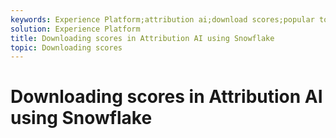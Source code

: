 ```yaml
---
keywords: Experience Platform;attribution ai;download scores;popular topics
solution: Experience Platform
title: Downloading scores in Attribution AI using Snowflake
topic: Downloading scores
---
```


# Downloading scores in Attribution AI using Snowflake


